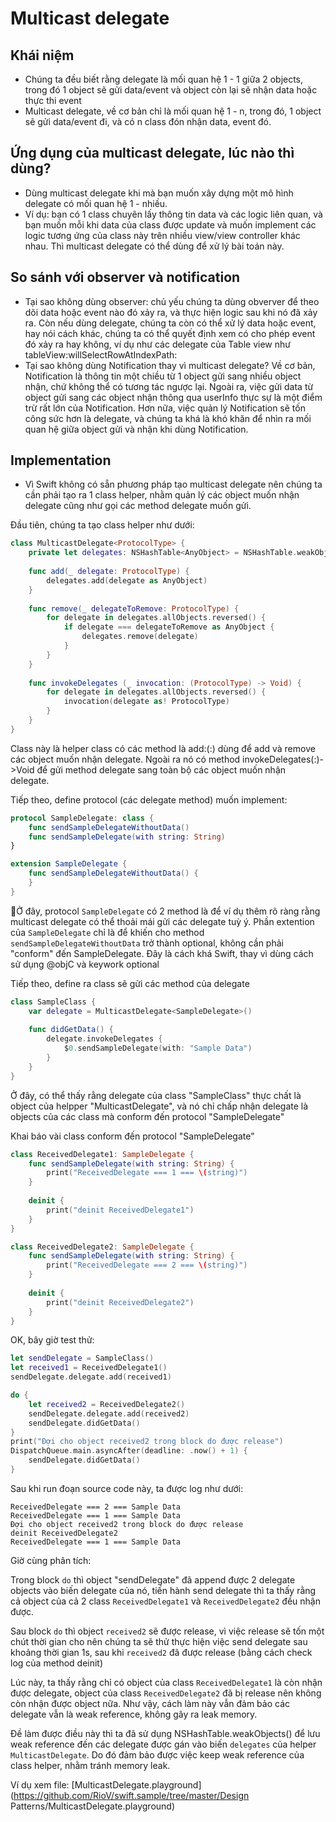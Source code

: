# Multicast delegate

## Khái niệm

- Chúng ta đều biết rằng delegate là mối quan hệ 1 - 1 giữa 2 objects, trong đó 1 object sẽ gửi data/event và object còn lại sẽ nhận data hoặc thực thi event
- Multicast delegate, về cơ bản chỉ là mối quan hệ 1 - n, trong đó, 1 object sẽ gửi data/event đi, và có n class đón nhận data, event đó.

## Ứng dụng của multicast delegate, lúc nào thì dùng?

- Dùng multicast delegate khi mà bạn muốn xây dựng một mô hình delegate có mối quan hệ 1 - nhiều.
- Ví dụ: bạn có 1 class chuyên lấy thông tin data và các logic liên quan, và bạn muốn mỗi khi data của class được update và muốn implement các logic tương ứng của class này trên nhiều view/view controller khác nhau. Thì multicast delegate có thể dùng để xử lý bài toán này.

## So sánh với observer và notification

- Tại sao không dùng observer: chủ yếu chúng ta dùng obverver để theo dõi data hoặc event nào đó xảy ra, và thực hiện logic sau khi nó đã xảy ra. Còn nếu dùng delegate, chúng ta còn có thể xử lý data hoặc event, hay nói cách khác, chúng ta có thể quyết định xem có cho phép event đó xảy ra hay không, ví dụ như các delegate của Table view như tableView:willSelectRowAtIndexPath:
- Tại sao không dùng Notification thay vì multicast delegate? Về cơ bản, Notification là thông tin một chiều từ 1 object gửi sang nhiều object nhận, chứ không thể có tương tác ngược lại. Ngoài ra, việc gửi data từ object gửi sang các object nhận thông qua userInfo thực sự là một điểm trừ rất lớn của Notification. Hơn nữa, việc quản lý Notification sẽ tốn công sức hơn là delegate, và chúng ta khá là khó khăn để nhìn ra mối quan hệ giữa object gửi và nhận khi dùng Notification.

## Implementation

- Vì Swift không có sẵn phương pháp tạo multicast delegate nên chúng ta cần phải tạo ra 1 class helper, nhằm quản lý các object muốn nhận delegate cũng như gọi các method delegate muốn gửi.

Đầu tiên, chúng ta tạo class helper như dưới:

```Swift
class MulticastDelegate<ProtocolType> {
    private let delegates: NSHashTable<AnyObject> = NSHashTable.weakObjects()
    
    func add(_ delegate: ProtocolType) {
        delegates.add(delegate as AnyObject)
    }
    
    func remove(_ delegateToRemove: ProtocolType) {
        for delegate in delegates.allObjects.reversed() {
            if delegate === delegateToRemove as AnyObject {
                delegates.remove(delegate)
            }
        }
    }
    
    func invokeDelegates (_ invocation: (ProtocolType) -> Void) {
        for delegate in delegates.allObjects.reversed() {
            invocation(delegate as! ProtocolType)
        }
    }
}
```

Class này là helper class có các method là add:(:) dùng để add và remove các object muốn nhận delegate. Ngoài ra nó có method invokeDelegates(:)->Void để gửi method delegate sang toàn bộ các object muốn nhận delegate.

Tiếp theo, define protocol (các delegate method) muốn implement:

```Swift
protocol SampleDelegate: class {
    func sendSampleDelegateWithoutData()
    func sendSampleDelegate(with string: String)
}

extension SampleDelegate {
    func sendSampleDelegateWithoutData() {        
    }
}
```

Ở đây, protocol `SampleDelegate` có 2 method là để ví dụ thêm rõ ràng rằng multicast delegate có thể thoải mái gửi các delegate tuỳ ý. Phần extention của `SampleDelegate` chỉ là để khiến cho method `sendSampleDelegateWithoutData` trở thành optional, không cần phải "conform" đến SampleDelegate. Đây là cách khá Swift, thay vì dùng cách sử dụng @objC và keywork optional

Tiếp theo, define ra class sẽ gửi các method của delegate

```Swift
class SampleClass {
    var delegate = MulticastDelegate<SampleDelegate>()
    
    func didGetData() {
        delegate.invokeDelegates {
            $0.sendSampleDelegate(with: "Sample Data")
        }
    }
}
```

Ở đây, có thể thấy rằng delegate của class "SampleClass" thực chất là object của helpper "MulticastDelegate", và nó chỉ chấp nhận delegate là objects của các class mà conform đến protocol "SampleDelegate"

Khai báo vài class conform đến protocol "SampleDelegate"

```Swift
class ReceivedDelegate1: SampleDelegate {
    func sendSampleDelegate(with string: String) {
        print("ReceivedDelegate === 1 === \(string)")
    }
    
    deinit {
        print("deinit ReceivedDelegate1")
    }
}

class ReceivedDelegate2: SampleDelegate {
    func sendSampleDelegate(with string: String) {
        print("ReceivedDelegate === 2 === \(string)")
    }
    
    deinit {
        print("deinit ReceivedDelegate2")
    }
}
```

OK, bây giờ test thử:

```Swift
let sendDelegate = SampleClass()
let received1 = ReceivedDelegate1()
sendDelegate.delegate.add(received1)

do {
    let received2 = ReceivedDelegate2()
    sendDelegate.delegate.add(received2)
    sendDelegate.didGetData()
}
print("Đợi cho object received2 trong block do được release")
DispatchQueue.main.asyncAfter(deadline: .now() + 1) {
    sendDelegate.didGetData()
}

```

Sau khi run đoạn source code này, ta được log như dưới:
```
ReceivedDelegate === 2 === Sample Data
ReceivedDelegate === 1 === Sample Data
Đợi cho object received2 trong block do được release
deinit ReceivedDelegate2
ReceivedDelegate === 1 === Sample Data
```

Giờ cùng phân tích:

Trong block `do` thì object "sendDelegate" đã append được 2 delegate objects vào biến delegate của nó, tiến hành send delegate thì ta thấy rằng cả object của cả 2 class `ReceivedDelegate1` và `ReceivedDelegate2` đều nhận được.

Sau block `do` thì object `received2` sẽ được release, vì việc release sẽ tốn một chút thời gian cho nên chúng ta sẽ thử thực hiện việc send delegate sau khoảng thời gian 1s, sau khi `received2` đã được release (bằng cách check log của method deinit)

Lúc này, ta thấy rằng chỉ có object của class `ReceivedDelegate1` là còn nhận được delegate, object của class `ReceivedDelegate2` đã bị release nên không còn nhận được object nữa. Như vậy, cách làm này vẫn đảm bảo các delegate vẫn là weak reference, không gây ra leak memory.

Đề làm được điều này thì ta đã sử dụng NSHashTable.weakObjects() để lưu weak reference đến các delegate được gán vào biến `delegates` của helper `MulticastDelegate`. Do đó đảm bảo được việc keep weak reference của class helper, nhằm tránh memory leak.

Ví dụ xem file: [MulticastDelegate.playground](https://github.com/RioV/swift.sample/tree/master/Design Patterns/MulticastDelegate.playground)